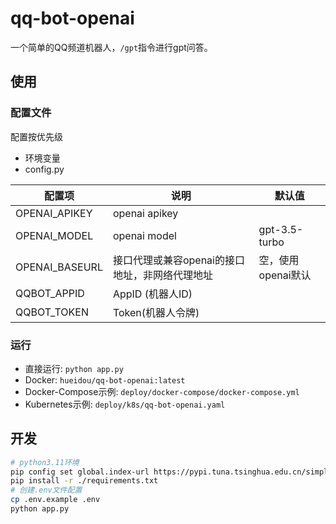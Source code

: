 # qq-bot-openai

一个简单的QQ频道机器人，`/gpt`指令进行gpt问答。

## 使用

### 配置文件

配置按优先级

* 环境变量
* config.py

|配置项|说明|默认值|
|---|---|---|
|OPENAI_APIKEY|openai apikey||
|OPENAI_MODEL|openai model|gpt-3.5-turbo|
|OPENAI_BASEURL|接口代理或兼容openai的接口地址，非网络代理地址|空，使用openai默认|
|QQBOT_APPID|AppID (机器人ID)||
|QQBOT_TOKEN|Token(机器人令牌)||

### 运行

* 直接运行: `python app.py`
* Docker: `hueidou/qq-bot-openai:latest`
* Docker-Compose示例: `deploy/docker-compose/docker-compose.yml`
* Kubernetes示例: `deploy/k8s/qq-bot-openai.yaml`

## 开发

```sh
# python3.11环境
pip config set global.index-url https://pypi.tuna.tsinghua.edu.cn/simple
pip install -r ./requirements.txt
# 创建.env文件配置
cp .env.example .env
python app.py
```
